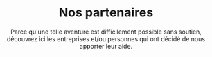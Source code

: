 ---
title: Nos partenaires
subtitle: Parce qu'une telle aventure est difficilement possible sans soutien, découvrez ici les entreprises et/ou personnes qui ont décidé de nous apporter leur aide.
---